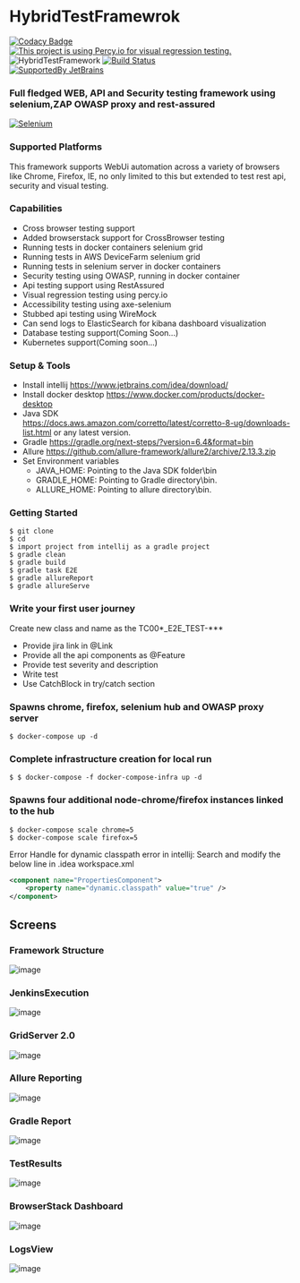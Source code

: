 # HybridTestFramewrok
[![Codacy Badge](https://api.codacy.com/project/badge/Grade/2ffd9c97725645c2bcda860988dc0baf)](https://www.codacy.com/manual/dipjyotimetia/HybridTestFramewrok?utm_source=github.com&amp;utm_medium=referral&amp;utm_content=dipjyotimetia/HybridTestFramewrok&amp;utm_campaign=Badge_Grade)
[![This project is using Percy.io for visual regression testing.](https://percy.io/static/images/percy-badge.svg)](https://percy.io/CypressTest/Selenium)
![HybridTestFramework](https://github.com/dipjyotimetia/HybridTestFramewrok/workflows/HybridTestFramework/badge.svg)
[![Build Status](https://dev.azure.com/dipjyoti/OpensourceProjects/_apis/build/status/dipjyotimetia.HybridTestFramewrok?branchName=master)](https://dev.azure.com/dipjyoti/OpensourceProjects/_build/latest?definitionId=7&branchName=master)  
[![SupportedBy JetBrains](/Docs/screens/jetbrains.svg)](https://www.jetbrains.com/?from=HybridTestFramework)  
### Full fledged WEB, API and Security testing framework using selenium,ZAP OWASP proxy and rest-assured

[![Selenium](/Docs/screens/selenium.png)](https://www.selenium.dev/)  

### Supported Platforms  
This framework supports WebUi automation across a variety of browsers like Chrome, Firefox, IE, no only limited to this but extended to test rest api, security and visual testing.

### Capabilities
* Cross browser testing support
* Added browserstack support for CrossBrowser testing
* Running tests in docker containers selenium grid
* Running tests in AWS DeviceFarm selenium grid
* Running tests in selenium server in docker containers
* Security testing using OWASP, running in docker container
* Api testing support using RestAssured
* Visual regression testing using percy.io
* Accessibility testing using axe-selenium
* Stubbed api testing using WireMock
* Can send logs to ElasticSearch for kibana dashboard visualization
* Database testing support(Coming Soon...)
* Kubernetes support(Coming soon...)   
    
### Setup & Tools
* Install intellij
  https://www.jetbrains.com/idea/download/
* Install docker desktop 
  https://www.docker.com/products/docker-desktop    
* Java SDK  
  https://docs.aws.amazon.com/corretto/latest/corretto-8-ug/downloads-list.html or any latest version.
* Gradle
  https://gradle.org/next-steps/?version=6.4&format=bin
* Allure
  https://github.com/allure-framework/allure2/archive/2.13.3.zip    
* Set Environment variables      
    * JAVA_HOME: Pointing to the Java SDK folder\bin
    * GRADLE_HOME: Pointing to Gradle directory\bin.
    * ALLURE_HOME: Pointing to allure directory\bin.
 
### Getting Started
```shell script
$ git clone 
$ cd 
$ import project from intellij as a gradle project
$ gradle clean
$ gradle build
$ gradle task E2E
$ gradle allureReport
$ gradle allureServe
```

### Write your first user journey
Create new class and name as the TC00*_E2E_TEST-***
 - Provide jira link in @Link
 - Provide all the api components as @Feature
 - Provide test severity and description
 - Write test
 - Use CatchBlock in try/catch section

### Spawns chrome, firefox, selenium hub and OWASP proxy server    
```shell script
$ docker-compose up -d
```

### Complete infrastructure creation for local run
```shell script
$ $ docker-compose -f docker-compose-infra up -d
```

### Spawns four additional node-chrome/firefox instances linked to the hub
```shell script
$ docker-compose scale chrome=5
$ docker-compose scale firefox=5
```

Error Handle for dynamic classpath error in intellij:
Search and modify the below line in .idea workspace.xml
```xml
<component name="PropertiesComponent">
    <property name="dynamic.classpath" value="true" />
</component>
```
## Screens
### Framework Structure
![image](/Docs/screens/projectStructure.png)    

### JenkinsExecution  
![image](/Docs/screens/jenkinsExecution.png)  

### GridServer 2.0
![image](/Docs/screens/seleniumGrid.png)    

### Allure Reporting
![image](/Docs/screens/allureReport.png)    

### Gradle Report
![image](/Docs/screens/gradleReport.png)  

### TestResults
![image](/Docs/screens/testResults.png)    

### BrowserStack Dashboard
![image](/Docs/screens/browserStack.png)      

### LogsView
![image](/Docs/screens/logs.png)      
